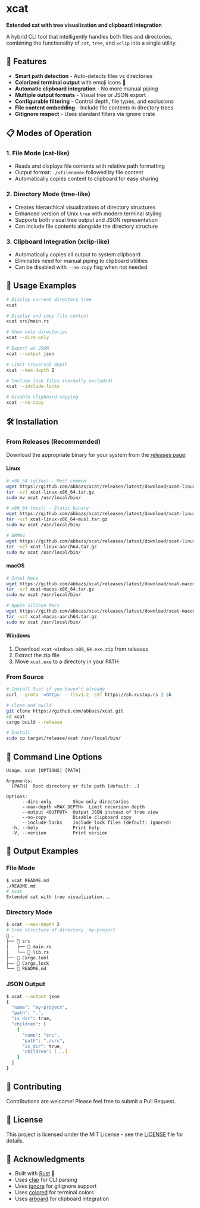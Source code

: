 # xcat

**Extended cat with tree visualization and clipboard integration**

A hybrid CLI tool that intelligently handles both files and directories, combining the functionality of `cat`, `tree`, and `xclip` into a single utility.

## 🚀 Features

- **Smart path detection** - Auto-detects files vs directories
- **Colorized terminal output** with emoji icons 🎨
- **Automatic clipboard integration** - No more manual piping
- **Multiple output formats** - Visual tree or JSON export
- **Configurable filtering** - Control depth, file types, and exclusions
- **File content embedding** - Include file contents in directory trees
- **Gitignore respect** - Uses standard filters via ignore crate

## 📋 Modes of Operation

### 1. File Mode (cat-like)
- Reads and displays file contents with relative path formatting
- Output format: `./<filename>` followed by file content
- Automatically copies content to clipboard for easy sharing

### 2. Directory Mode (tree-like)
- Creates hierarchical visualizations of directory structures
- Enhanced version of Unix `tree` with modern terminal styling
- Supports both visual tree output and JSON representation
- Can include file contents alongside the directory structure

### 3. Clipboard Integration (xclip-like)
- Automatically copies all output to system clipboard
- Eliminates need for manual piping to clipboard utilities
- Can be disabled with `--no-copy` flag when not needed

## 📖 Usage Examples

```bash
# Display current directory tree
xcat

# Display and copy file content
xcat src/main.rs

# Show only directories
xcat --dirs-only

# Export as JSON
xcat --output json

# Limit traversal depth
xcat --max-depth 2

# Include lock files (normally excluded)
xcat --include-locks

# Disable clipboard copying
xcat --no-copy
```

## 🛠️ Installation

### From Releases (Recommended)

Download the appropriate binary for your system from the [releases page](https://github.com/abbazs/xcat/releases):

#### Linux
```bash
# x86_64 (glibc) - Most common
wget https://github.com/abbazs/xcat/releases/latest/download/xcat-linux-x86_64.tar.gz
tar -xzf xcat-linux-x86_64.tar.gz
sudo mv xcat /usr/local/bin/

# x86_64 (musl) - Static binary
wget https://github.com/abbazs/xcat/releases/latest/download/xcat-linux-x86_64-musl.tar.gz
tar -xzf xcat-linux-x86_64-musl.tar.gz
sudo mv xcat /usr/local/bin/

# ARM64
wget https://github.com/abbazs/xcat/releases/latest/download/xcat-linux-aarch64.tar.gz
tar -xzf xcat-linux-aarch64.tar.gz
sudo mv xcat /usr/local/bin/
```

#### macOS
```bash
# Intel Macs
wget https://github.com/abbazs/xcat/releases/latest/download/xcat-macos-x86_64.tar.gz
tar -xzf xcat-macos-x86_64.tar.gz
sudo mv xcat /usr/local/bin/

# Apple Silicon Macs
wget https://github.com/abbazs/xcat/releases/latest/download/xcat-macos-aarch64.tar.gz
tar -xzf xcat-macos-aarch64.tar.gz
sudo mv xcat /usr/local/bin/
```

#### Windows
1. Download `xcat-windows-x86_64.exe.zip` from releases
2. Extract the zip file
3. Move `xcat.exe` to a directory in your PATH

### From Source

```bash
# Install Rust if you haven't already
curl --proto '=https' --tlsv1.2 -sSf https://sh.rustup.rs | sh

# Clone and build
git clone https://github.com/abbazs/xcat.git
cd xcat
cargo build --release

# Install
sudo cp target/release/xcat /usr/local/bin/
```

## 🔧 Command Line Options

```
Usage: xcat [OPTIONS] [PATH]

Arguments:
  [PATH]  Root directory or file path [default: .]

Options:
      --dirs-only        Show only directories
      --max-depth <MAX_DEPTH>  Limit recursion depth
      --output <OUTPUT>  Output JSON instead of tree view
      --no-copy          Disable clipboard copy
      --include-locks    Include lock files (default: ignored)
  -h, --help             Print help
  -V, --version          Print version
```

## 📝 Output Examples

### File Mode
```bash
$ xcat README.md
./README.md
# xcat
Extended cat with tree visualization...
```

### Directory Mode
```bash
$ xcat --max-depth 2
# tree structure of directory `my-project`
📁 .
├── 📁 src
│   ├── 📄 main.rs
│   └── 📄 lib.rs
├── 📄 Cargo.toml
├── 📄 Cargo.lock
└── 📄 README.md
```

### JSON Output
```bash
$ xcat --output json
{
  "name": "my-project",
  "path": ".",
  "is_dir": true,
  "children": [
    {
      "name": "src",
      "path": "./src",
      "is_dir": true,
      "children": [...]
    }
  ]
}
```

## 🤝 Contributing

Contributions are welcome! Please feel free to submit a Pull Request.

## 📄 License

This project is licensed under the MIT License - see the [LICENSE](LICENSE) file for details.

## 🙏 Acknowledgments

- Built with [Rust](https://www.rust-lang.org/) 🦀
- Uses [clap](https://github.com/clap-rs/clap) for CLI parsing
- Uses [ignore](https://github.com/BurntSushi/ripgrep/tree/master/crates/ignore) for gitignore support
- Uses [colored](https://github.com/mackwic/colored) for terminal colors
- Uses [arboard](https://github.com/1Password/arboard) for clipboard integration